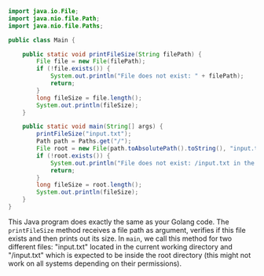 ```java
import java.io.File;
import java.nio.file.Path;
import java.nio.file.Paths;

public class Main {

    public static void printFileSize(String filePath) {
        File file = new File(filePath);
        if (!file.exists()) {
            System.out.println("File does not exist: " + filePath);
            return;
        }
        long fileSize = file.length();
        System.out.println(fileSize);
    }

    public static void main(String[] args) {
        printFileSize("input.txt");
        Path path = Paths.get("/");
        File root = new File(path.toAbsolutePath().toString(), "input.txt");
        if (!root.exists()) {
            System.out.println("File does not exist: /input.txt in the root directory.");
            return;
        }
        long fileSize = root.length();
        System.out.println(fileSize);
    }
}
```

This Java program does exactly the same as your Golang code. The `printFileSize` method receives a file path as argument, verifies if this file exists and then prints out its size. In `main`, we call this method for two different files: "input.txt" located in the current working directory and "/input.txt" which is expected to be inside the root directory (this might not work on all systems depending on their permissions).
